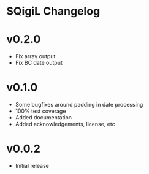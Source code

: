 # SQigiL Changelog

# v0.2.0

* Fix array output
* Fix BC date output

# v0.1.0

* Some bugfixes around padding in date processing
* 100% test coverage
* Added documentation
* Added acknowledgements, license, etc

# v0.0.2

* Initial release

